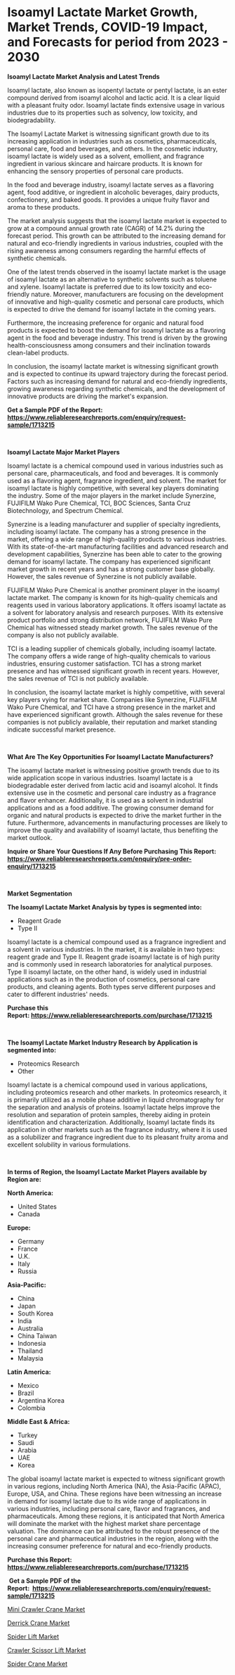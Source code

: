 <p><h1>Isoamyl Lactate Market Growth, Market Trends, COVID-19 Impact, and Forecasts for period from 2023 - 2030</h1></p><p><strong>Isoamyl Lactate Market Analysis and Latest Trends</strong></p>
<p><p>Isoamyl lactate, also known as isopentyl lactate or pentyl lactate, is an ester compound derived from isoamyl alcohol and lactic acid. It is a clear liquid with a pleasant fruity odor. Isoamyl lactate finds extensive usage in various industries due to its properties such as solvency, low toxicity, and biodegradability.</p><p>The Isoamyl Lactate Market is witnessing significant growth due to its increasing application in industries such as cosmetics, pharmaceuticals, personal care, food and beverages, and others. In the cosmetic industry, isoamyl lactate is widely used as a solvent, emollient, and fragrance ingredient in various skincare and haircare products. It is known for enhancing the sensory properties of personal care products.</p><p>In the food and beverage industry, isoamyl lactate serves as a flavoring agent, food additive, or ingredient in alcoholic beverages, dairy products, confectionery, and baked goods. It provides a unique fruity flavor and aroma to these products.</p><p>The market analysis suggests that the isoamyl lactate market is expected to grow at a compound annual growth rate (CAGR) of 14.2% during the forecast period. This growth can be attributed to the increasing demand for natural and eco-friendly ingredients in various industries, coupled with the rising awareness among consumers regarding the harmful effects of synthetic chemicals.</p><p>One of the latest trends observed in the isoamyl lactate market is the usage of isoamyl lactate as an alternative to synthetic solvents such as toluene and xylene. Isoamyl lactate is preferred due to its low toxicity and eco-friendly nature. Moreover, manufacturers are focusing on the development of innovative and high-quality cosmetic and personal care products, which is expected to drive the demand for isoamyl lactate in the coming years.</p><p>Furthermore, the increasing preference for organic and natural food products is expected to boost the demand for isoamyl lactate as a flavoring agent in the food and beverage industry. This trend is driven by the growing health-consciousness among consumers and their inclination towards clean-label products.</p><p>In conclusion, the isoamyl lactate market is witnessing significant growth and is expected to continue its upward trajectory during the forecast period. Factors such as increasing demand for natural and eco-friendly ingredients, growing awareness regarding synthetic chemicals, and the development of innovative products are driving the market's expansion.</p></p>
<p><strong>Get a Sample PDF of the Report:&nbsp; <a href="https://www.reliableresearchreports.com/enquiry/request-sample/1713215">https://www.reliableresearchreports.com/enquiry/request-sample/1713215</a></strong></p>
<p>&nbsp;</p>
<p><strong>Isoamyl Lactate Major Market Players</strong></p>
<p><p>Isoamyl lactate is a chemical compound used in various industries such as personal care, pharmaceuticals, and food and beverages. It is commonly used as a flavoring agent, fragrance ingredient, and solvent. The market for isoamyl lactate is highly competitive, with several key players dominating the industry. Some of the major players in the market include Synerzine, FUJIFILM Wako Pure Chemical, TCI, BOC Sciences, Santa Cruz Biotechnology, and Spectrum Chemical.</p><p>Synerzine is a leading manufacturer and supplier of specialty ingredients, including isoamyl lactate. The company has a strong presence in the market, offering a wide range of high-quality products to various industries. With its state-of-the-art manufacturing facilities and advanced research and development capabilities, Synerzine has been able to cater to the growing demand for isoamyl lactate. The company has experienced significant market growth in recent years and has a strong customer base globally. However, the sales revenue of Synerzine is not publicly available.</p><p>FUJIFILM Wako Pure Chemical is another prominent player in the isoamyl lactate market. The company is known for its high-quality chemicals and reagents used in various laboratory applications. It offers isoamyl lactate as a solvent for laboratory analysis and research purposes. With its extensive product portfolio and strong distribution network, FUJIFILM Wako Pure Chemical has witnessed steady market growth. The sales revenue of the company is also not publicly available.</p><p>TCI is a leading supplier of chemicals globally, including isoamyl lactate. The company offers a wide range of high-quality chemicals to various industries, ensuring customer satisfaction. TCI has a strong market presence and has witnessed significant growth in recent years. However, the sales revenue of TCI is not publicly available.</p><p>In conclusion, the isoamyl lactate market is highly competitive, with several key players vying for market share. Companies like Synerzine, FUJIFILM Wako Pure Chemical, and TCI have a strong presence in the market and have experienced significant growth. Although the sales revenue for these companies is not publicly available, their reputation and market standing indicate successful market presence.</p></p>
<p>&nbsp;</p>
<p><strong>What Are The Key Opportunities For Isoamyl Lactate Manufacturers?</strong></p>
<p><p>The isoamyl lactate market is witnessing positive growth trends due to its wide application scope in various industries. Isoamyl lactate is a biodegradable ester derived from lactic acid and isoamyl alcohol. It finds extensive use in the cosmetic and personal care industry as a fragrance and flavor enhancer. Additionally, it is used as a solvent in industrial applications and as a food additive. The growing consumer demand for organic and natural products is expected to drive the market further in the future. Furthermore, advancements in manufacturing processes are likely to improve the quality and availability of isoamyl lactate, thus benefiting the market outlook.</p></p>
<p><strong>Inquire or Share Your Questions If Any Before Purchasing This Report: <a href="https://www.reliableresearchreports.com/enquiry/pre-order-enquiry/1713215">https://www.reliableresearchreports.com/enquiry/pre-order-enquiry/1713215</a></strong></p>
<p>&nbsp;</p>
<p><strong>Market Segmentation</strong></p>
<p><strong>The Isoamyl Lactate Market Analysis by types is segmented into:</strong></p>
<p><ul><li>Reagent Grade</li><li>Type II</li></ul></p>
<p><p>Isoamyl lactate is a chemical compound used as a fragrance ingredient and a solvent in various industries. In the market, it is available in two types: reagent grade and Type II. Reagent grade isoamyl lactate is of high purity and is commonly used in research laboratories for analytical purposes. Type II isoamyl lactate, on the other hand, is widely used in industrial applications such as in the production of cosmetics, personal care products, and cleaning agents. Both types serve different purposes and cater to different industries' needs.</p></p>
<p><strong>Purchase this Report:&nbsp;<a href="https://www.reliableresearchreports.com/purchase/1713215">https://www.reliableresearchreports.com/purchase/1713215</a></strong></p>
<p>&nbsp;</p>
<p><strong>The Isoamyl Lactate Market Industry Research by Application is segmented into:</strong></p>
<p><ul><li>Proteomics Research</li><li>Other</li></ul></p>
<p><p>Isoamyl lactate is a chemical compound used in various applications, including proteomics research and other markets. In proteomics research, it is primarily utilized as a mobile phase additive in liquid chromatography for the separation and analysis of proteins. Isoamyl lactate helps improve the resolution and separation of protein samples, thereby aiding in protein identification and characterization. Additionally, Isoamyl lactate finds its application in other markets such as the fragrance industry, where it is used as a solubilizer and fragrance ingredient due to its pleasant fruity aroma and excellent solubility in various formulations.</p></p>
<p>&nbsp;</p>
<p><strong>In terms of Region, the Isoamyl Lactate Market Players available by Region are:</strong></p>
<p>
    <p> <strong> North America: </strong>
        <ul>
            <li>United States</li>
            <li>Canada</li>
        </ul>
        </p> 
    <p> <strong> Europe: </strong>
        <ul>
            <li>Germany</li>
            <li>France</li>
            <li>U.K.</li>
            <li>Italy</li>
            <li>Russia</li>
        </ul>
        </p> 
    <p> <strong> Asia-Pacific: </strong>
        <ul>
            <li>China</li>
            <li>Japan</li>
            <li>South Korea</li>
            <li>India</li>
            <li>Australia</li>
            <li>China Taiwan</li>
            <li>Indonesia</li>
            <li>Thailand</li>
            <li>Malaysia</li>
        </ul>
        </p> 
    <p> <strong> Latin America: </strong>
        <ul>
            <li>Mexico</li>
            <li>Brazil</li>
            <li>Argentina Korea</li>
            <li>Colombia</li>
        </ul>
        </p> 
    <p> <strong> Middle East & Africa: </strong>
        <ul>
            <li>Turkey</li>
            <li>Saudi</li>
            <li>Arabia</li>
            <li>UAE</li>
            <li>Korea</li>
        </ul>
    </p>
    </p>
<p><p>The global isoamyl lactate market is expected to witness significant growth in various regions, including North America (NA), the Asia-Pacific (APAC), Europe, USA, and China. These regions have been witnessing an increase in demand for isoamyl lactate due to its wide range of applications in various industries, including personal care, flavor and fragrances, and pharmaceuticals. Among these regions, it is anticipated that North America will dominate the market with the highest market share percentage valuation. The dominance can be attributed to the robust presence of the personal care and pharmaceutical industries in the region, along with the increasing consumer preference for natural and eco-friendly products.</p></p>
<p><strong>Purchase this Report: <a href="https://www.reliableresearchreports.com/purchase/1713215">https://www.reliableresearchreports.com/purchase/1713215</a></strong></p>
<p>&nbsp;<strong>Get a Sample PDF of the Report:&nbsp;&nbsp;<a href="https://www.reliableresearchreports.com/enquiry/request-sample/1713215">https://www.reliableresearchreports.com/enquiry/request-sample/1713215</a></strong></p>
<p><strong></strong></p>
<p><p><a href="https://medium.com/@isomgleason/mini-crawler-crane-market-analysis-and-sze-forecasted-for-period-from-2023-to-2030-7a6ae2f37974">Mini Crawler Crane Market</a></p><p><a href="https://medium.com/@lilliandach2023/derrick-crane-market-the-key-to-successful-business-strategy-forecast-till-2030-0a4a60accc85">Derrick Crane Market</a></p><p><a href="https://medium.com/@josueherzog/spider-lift-market-insight-market-trends-growth-forecasted-from-2023-to-2030-4333e8573186">Spider Lift Market</a></p><p><a href="https://medium.com/@magaliortiz1955/crawler-scissor-lift-market-exploring-market-share-market-trends-and-future-growth-67e5d8682b23">Crawler Scissor Lift Market</a></p><p><a href="https://medium.com/@freedayundt/spider-crane-market-size-cagr-trends-2024-2030-2379216b1626">Spider Crane Market</a></p></p>